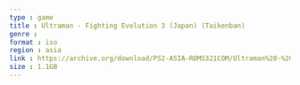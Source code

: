 ```yaml
---
type : game
title : Ultraman - Fighting Evolution 3 (Japan) (Taikenban)
genre : 
format : iso
region : asia
link : https://archive.org/download/PS2-ASIA-ROMS321COM/Ultraman%20-%20Fighting%20Evolution%203%20%28Japan%29%20%28Taikenban%29.7z
size : 1.1GB
---
```

